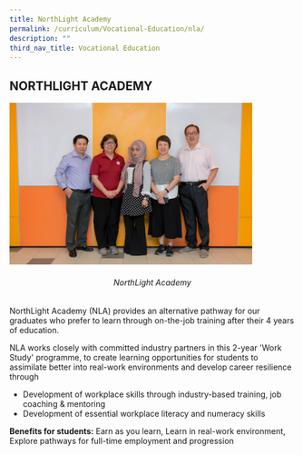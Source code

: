```yaml
---
title: NorthLight Academy
permalink: /curriculum/Vocational-Education/nla/
description: ""
third_nav_title: Vocational Education
---
```

## NORTHLIGHT ACADEMY

<img src="/images/ve6.jpg" style="width:85%">

###### <center>NorthLight Academy</center>

NorthLight Academy (NLA) provides an alternative pathway for our graduates who prefer to learn through on-the-job training after their 4 years of education.

NLA works closely with committed industry partners in this 2-year 'Work Study' programme, to create learning opportunities for students to assimilate better into real-work environments and develop career resilience through

*   Development of workplace skills through industry-based training, job coaching & mentoring
*   Development of essential workplace literacy and numeracy skills

**Benefits for students:** Earn as you learn, Learn in real-work environment, Explore pathways for full-time employment and progression

